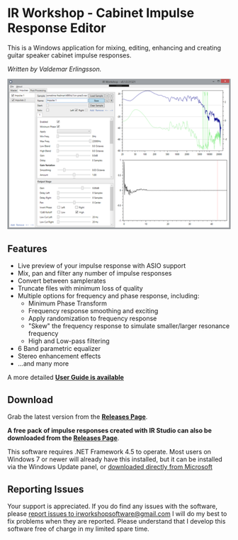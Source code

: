 # IR Workshop - Cabinet Impulse Response Editor

This is a Windows application for mixing, editing, enhancing and creating guitar speaker cabinet impulse responses. 

*Written by Valdemar Erlingsson.*

![](Guide/Screenshot2.png)

## Features

* Live preview of your impulse response with ASIO support
* Mix, pan and filter any number of impulse responses
* Convert between samplerates
* Truncate files with minimum loss of quality
* Multiple options for frequency and phase response, including:
  * Minimum Phase Transform
  * Frequency response smoothing and exciting
  * Apply randomization to frequency response
  * "Skew" the frequency response to simulate smaller/larger resonance frequency
  * High and Low-pass filtering
* 6 Band parametric equalizer
* Stereo enhancement effects
* ...and many more

A more detailed **[User Guide is available](https://github.com/ValdemarOrn/IRWorkshop/blob/master/Guide/Readme.md)**

## Download

Grab the latest version from the **[Releases Page](https://github.com/ValdemarOrn/IRWorkshop/releases)**.

**A free pack of impulse responses created with IR Studio can also be downloaded from the [Releases Page](https://github.com/ValdemarOrn/IRWorkshop/releases/tag/v0.1.0)**.

This software requires .NET Framework 4.5 to operate. Most users on Windows 7 or newer will already have this installed, but it can be installed via the Windows Update panel, or [downloaded directly from Microsoft](https://www.microsoft.com/en-gb/download/details.aspx?id=30653)

## Reporting Issues

Your support is appreciated. If you do find any issues with the software, please [report issues to irworkshopsoftware@gmail.com](mailto:irworkshopsoftware@gmail.com) I will do my best to fix problems when they are reported. Please understand that I develop this software free of charge in my limited spare time.
